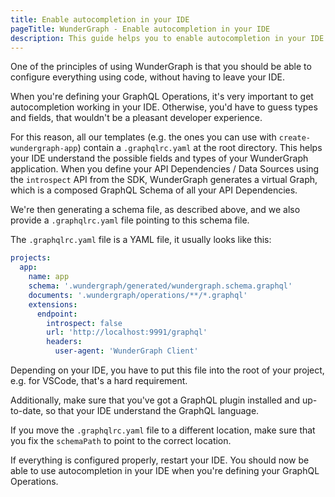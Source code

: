 ```yaml
---
title: Enable autocompletion in your IDE
pageTitle: WunderGraph - Enable autocompletion in your IDE
description: This guide helps you to enable autocompletion in your IDE so that you can easily define and update your GraphQL Operations.
---
```


One of the principles of using WunderGraph is that you should be able to configure everything using code,
without having to leave your IDE.

When you're defining your GraphQL Operations, it's very important to get autocompletion working in your IDE.
Otherwise, you'd have to guess types and fields, that wouldn't be a pleasant developer experience.

For this reason, all our templates (e.g. the ones you can use with `create-wundergraph-app`) contain a `.graphqlrc.yaml` at the
root directory. This helps your IDE understand the possible fields and types of your WunderGraph application.
When you define your API Dependencies / Data Sources using the `introspect` API from the SDK, WunderGraph generates a virtual Graph,
which is a composed GraphQL Schema of all your API Dependencies.

We're then generating a schema file, as described above, and we also provide a `.graphqlrc.yaml` file pointing to this schema file.

The `.graphqlrc.yaml` file is a YAML file, it usually looks like this:

```yaml
projects:
  app:
    name: app
    schema: '.wundergraph/generated/wundergraph.schema.graphql'
    documents: '.wundergraph/operations/**/*.graphql'
    extensions:
      endpoint:
        introspect: false
        url: 'http://localhost:9991/graphql'
        headers:
          user-agent: 'WunderGraph Client'
```

Depending on your IDE, you have to put this file into the root of your project,
e.g. for VSCode, that's a hard requirement.

Additionally, make sure that you've got a GraphQL plugin installed and up-to-date,
so that your IDE understand the GraphQL language.

If you move the `.graphqlrc.yaml` file to a different location,
make sure that you fix the `schemaPath` to point to the correct location.

If everything is configured properly, restart your IDE.
You should now be able to use autocompletion in your IDE when you're defining your GraphQL Operations.
